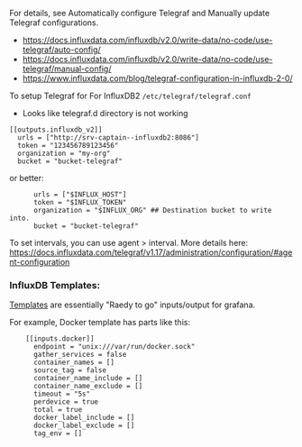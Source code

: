 For details, see Automatically configure Telegraf and Manually update Telegraf configurations.
- https://docs.influxdata.com/influxdb/v2.0/write-data/no-code/use-telegraf/auto-config/
- https://docs.influxdata.com/influxdb/v2.0/write-data/no-code/use-telegraf/manual-config/
- https://www.influxdata.com/blog/telegraf-configuration-in-influxdb-2-0/


To setup Telegraf for For InfluxDB2 `/etc/telegraf/telegraf.conf`
* Looks like telegraf.d directory is not working

```
[[outputs.influxdb_v2]]
  urls = ["http://srv-captain--influxdb2:8086"]
  token = "123456789123456"
  organization = "my-org"
  bucket = "bucket-telegraf"
```

or better:
```
      urls = ["$INFLUX_HOST"]
      token = "$INFLUX_TOKEN"
      organization = "$INFLUX_ORG" ## Destination bucket to write into.
      bucket = "bucket-telegraf"
```

To set intervals, you can use agent > interval. More details here:
https://docs.influxdata.com/telegraf/v1.17/administration/configuration/#agent-configuration



### InfluxDB Templates:

[Templates](https://github.com/influxdata/community-templates#templates) are essentially "Raedy to go" inputs/output for grafana.

For example, Docker template has parts like this:

```
    [[inputs.docker]]
      endpoint = "unix:///var/run/docker.sock"
      gather_services = false
      container_names = []
      source_tag = false
      container_name_include = []
      container_name_exclude = []
      timeout = "5s"
      perdevice = true
      total = true
      docker_label_include = []
      docker_label_exclude = []
      tag_env = []

```

